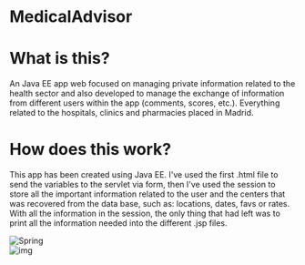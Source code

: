 # MedicalAdvisor

# What is this?
An Java EE app web focused on managing private information related to the health sector and also developed to manage the exchange of information from different users within the app (comments, scores, etc.). Everything related to the hospitals, clinics and pharmacies placed in Madrid.

# How does this work?
This app has been created using Java EE. I've used the first .html file to send the variables to the servlet via form, 
then I've used the session to store all the important information related to the user and the centers that was recovered from the data base, such as: locations, dates, favs or rates. With all the information in the session, the only thing that had left was to print all the information needed into the different .jsp files.

![Spring](https://img.shields.io/badge/spring-%236DB33F.svg?style=flat&logo=spring&logoColor=white)
<br>
![img](https://img.shields.io/badge/version-3.2-blue)

<!-- translate the variables and the comments into English -->
<!-- deploy the web app -->
